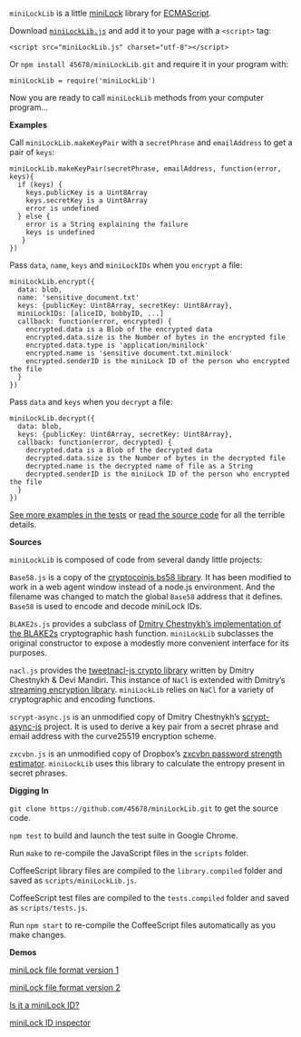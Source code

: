 `miniLockLib` is a little [miniLock](http://minilock.io/) library for [ECMAScript](http://www.ecmascript.org/).

Download [`miniLockLib.js`](https://raw.githubusercontent.com/45678/miniLockLib/master/scripts/miniLockLib.js) and add it to your page with a `<script>` tag:

    <script src="miniLockLib.js" charset="utf-8"></script>

Or `npm install 45678/miniLockLib.git` and require it in your program with:

    miniLockLib = require('miniLockLib')

Now you are ready to call `miniLockLib` methods from your computer program...

__Examples__

Call `miniLockLib.makeKeyPair` with a `secretPhrase` and `emailAddress` to get a pair of `keys`:

    miniLockLib.makeKeyPair(secretPhrase, emailAddress, function(error, keys){
      if (keys) {
        keys.publicKey is a Uint8Array
        keys.secretKey is a Uint8Array
        error is undefined
      } else {
        error is a String explaining the failure
        keys is undefined
       }
    })

Pass `data`, `name`, `keys` and `miniLockIDs` when you `encrypt` a file:

    miniLockLib.encrypt({
      data: blob,
      name: 'sensitive_document.txt'
      keys: {publicKey: Uint8Array, secretKey: Uint8Array},
      miniLockIDs: [aliceID, bobbyID, ...]
      callback: function(error, encrypted) {
        encrypted.data is a Blob of the encrypted data
        encrypted.data.size is the Number of bytes in the encrypted file
        encrypted.data.type is 'application/minilock'
        encrypted.name is 'sensitive document.txt.minilock'
        encrypted.senderID is the miniLock ID of the person who encrypted the file
      }
    })

Pass `data` and `keys` when you `decrypt` a file:

    miniLockLib.decrypt({
      data: blob,
      keys: {publicKey: Uint8Array, secretKey: Uint8Array},
      callback: function(error, decrypted) {
        decrypted.data is a Blob of the decrypted data
        decrypted.data.size is the Number of bytes in the decrypted file
        decrypted.name is the decrypted name of file as a String
        decrypted.senderID is the miniLock ID of the person who encrypted the file
      }
    })

[See more examples in the tests](https://github.com/45678/miniLockLib/blob/master/tests/0%20A%20demo%20of...%20tests.coffee) or [read the source code](https://github.com/45678/miniLockLib/blob/master/library/index.coffee) for all the terrible details.

__Sources__

`miniLockLib` is composed of code from several dandy little projects:

`Base58.js` is a copy of the [cryptocoinjs bs58 library](https://github.com/cryptocoinjs/bs58). It has been modified to work in a web agent window instead of a node.js environment. And the filename was changed to match the global `Base58` address that it defines. `Base58` is used to encode and decode miniLock IDs.

`BLAKE2s.js` provides a subclass of [Dmitry Chestnykh’s implementation of the BLAKE2s](https://github.com/dchest/blake2s-js) cryptographic hash function. `miniLockLib` subclasses the original constructor to expose a modestly more convenient interface for its purposes.

`nacl.js` provides the [tweetnacl-js crypto library](https://github.com/dchest/tweetnacl-js) written by Dmitry Chestnykh & Devi Mandiri. This instance of `NaCl` is extended with Dmitry’s [streaming encryption library](https://github.com/dchest/nacl-stream-js). `miniLockLib` relies on `NaCl` for a variety of cryptographic and encoding functions.

`scrypt-async.js` is an unmodified copy of Dmitry Chestnykh’s [scrypt-async-js](https://github.com/dchest/scrypt-async-js) project. It is used to derive a key pair from a secret phrase and email address with the curve25519 encryption scheme.

`zxcvbn.js` is an unmodified copy of Dropbox’s [zxcvbn password strength estimator](https://github.com/dropbox/zxcvbn). `miniLockLib` uses this library to calculate the entropy present in secret phrases.

__Digging In__

`git clone https://github.com/45678/miniLockLib.git` to get the source code.

`npm test` to build and launch the test suite in Google Chrome.

Run `make` to re-compile the JavaScript files in the `scripts` folder.

CoffeeScript library files are compiled to the `library.compiled` folder and saved as `scripts/miniLockLib.js`.

CoffeeScript test files are compiled to the `tests.compiled` folder and saved as `scripts/tests.js`.

Run `npm start` to re-compile the CoffeeScript files automatically as you make changes.

__Demos__

[miniLock file format version 1](https://45678.github.io/minilock-file-formats/1.html)

[miniLock file format version 2](https://45678.github.io/minilock-file-formats/2.html)

[Is it a miniLock ID?](https://45678.github.io/is-it-a-minilock-id/)

[miniLock ID inspector](https://45678.github.io/minilock-id-inspector/)
